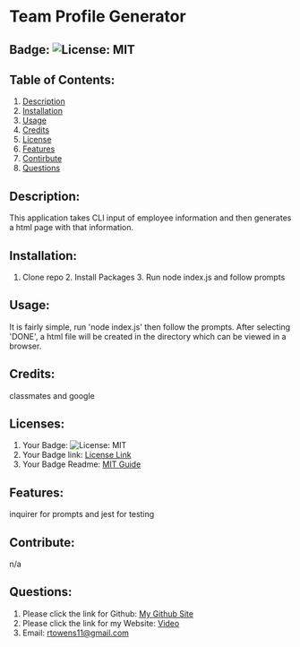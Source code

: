 # Team Profile Generator
## Badge: ![License: MIT](https://img.shields.io/badge/License-MIT-yellow.svg)
## Table of Contents:
  1. [Description](#description)
  2. [Installation](#installation)
  3. [Usage](#usage)
  4. [Credits](#credits)
  5. [License](#license)
  6. [Features](#features)
  7. [Contirbute](#contribute)
  8. [Questions](#questions)
## Description:
This application takes CLI input of employee information and then generates a html page with that information.
## Installation:
1. Clone repo 2. Install Packages 3. Run node index.js and follow prompts
## Usage:
It is fairly simple, run 'node index.js' then follow the prompts. After selecting 'DONE', a html file will be created in the directory which can be viewed in a browser.
## Credits:
classmates and google
## Licenses:
1. Your Badge: ![License: MIT](https://img.shields.io/badge/License-MIT-yellow.svg)
2. Your Badge link: <a href = "https://opensource.org/licenses/MIT">License Link</a>
3. Your Badge Readme: <a href = "https://gist.github.com/ckib16/8732561535ed766cd6b8">MIT Guide</a>
## Features:
inquirer for prompts and jest for testing
## Contribute:
n/a
## Questions:
1. Please click the link for Github: <a href = "https://github.com/undefined">My Github Site</a>
2. Please click the link for my Website: <a href = "https://drive.google.com/file/d/1DavIxJApDTwDOE-nPFZLvl5YGFczepXd/view">Video</a>
3. Email: rtowens11@gmail.com 
